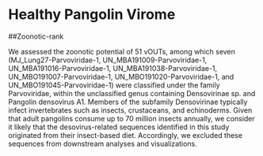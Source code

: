 # Healthy Pangolin Virome
##Zoonotic-rank

We assessed the zoonotic potential of 51 vOUTs, among which seven (MJ_Lung27-Parvoviridae-1, UN_MBA191009-Parvoviridae-1, UN_MBA191016-Parvoviridae-1, UN_MBA191038-Parvoviridae-1, UN_MBO191007-Parvoviridae-1, UN_MBO191020-Parvoviridae-1, and UN_MBO191045-Parvoviridae-1) were classified under the family Parvoviridae, within the unclassified genus containing Densovirinae sp. and Pangolin densovirus A1.
Members of the subfamily Densovirinae typically infect invertebrates such as insects, crustaceans, and echinoderms. Given that adult pangolins consume up to 70 million insects annually, we consider it likely that the desovirus-related sequences identified in this study originated from their insect-based diet.
Accordingly, we excluded these sequences from downstream analyses and visualizations.